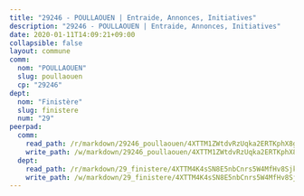 ```yaml
---
title: "29246 - POULLAOUEN | Entraide, Annonces, Initiatives"
description: "29246 - POULLAOUEN | Entraide, Annonces, Initiatives"
date: 2020-01-11T14:09:21+09:00
collapsible: false
layout: commune
comm:
  nom: "POULLAOUEN"
  slug: poullaouen
  cp: "29246"
dept:
  nom: "Finistère"
  slug: finistere
  num: "29"
peerpad:
  comm:
    read_path: /r/markdown/29246_poullaouen/4XTTM1ZWtdvRzUqka2ERTKphX8gWStgiLENtd8nnxcfbFNM83
    write_path: /w/markdown/29246_poullaouen/4XTTM1ZWtdvRzUqka2ERTKphX8gWStgiLENtd8nnxcfbFNM83-K3TgTje8Z2m4tqQz6vHchutaga3WYDGyAdrLPqjuoMLi7tbC6wPG8WoW3NZ2Xa71b9nKnaLrUU8xiPTGpTJ9ZJoeWDCFwGWqGmbsLh92u8vWQt6opPco9QDeokBJAKeK9GmuWFDR
  dept:
    read_path: /r/markdown/29_finistere/4XTTM4K4sSN8E5nbCnrs5W4MfHv8SjkZXZkMiZwJKZCUFreuC
    write_path: /w/markdown/29_finistere/4XTTM4K4sSN8E5nbCnrs5W4MfHv8SjkZXZkMiZwJKZCUFreuC-K3TgUmttHvLKDBu5vxQ3oPzTia91UxXiaB3vEFjsHJiDiJD9aQfr6ibvcPa75Eo3oX7ob78s9tVxCKrtPM9bLAmDziVCSFjEgZbp3rqL8Ji8Q5aZhxfTcqkGX75WxHS6TQxtiQQ6
---
```


